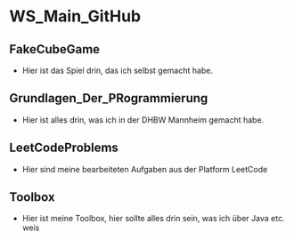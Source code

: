 # WS_Main_GitHub

## FakeCubeGame
- Hier ist das Spiel drin, das ich selbst gemacht habe.

## Grundlagen_Der_PRogrammierung
- Hier ist alles drin, was ich in der DHBW Mannheim gemacht habe.

## LeetCodeProblems
- Hier sind meine bearbeiteten Aufgaben aus der Platform LeetCode


## Toolbox
- Hier ist meine Toolbox, hier sollte alles drin sein, was ich über Java etc. weis

